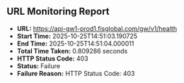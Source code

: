 ## URL Monitoring Report

- **URL:** https://api-gw1-prod1.fisglobal.com/gw/v1/health
- **Start Time:** 2025-10-25T14:51:03.190725
- **End Time:** 2025-10-25T14:51:04.000011
- **Total Time Taken:** 0.809286 seconds
- **HTTP Status Code:** 403
- **Status:** Failure
- **Failure Reason:** HTTP Status Code: 403
